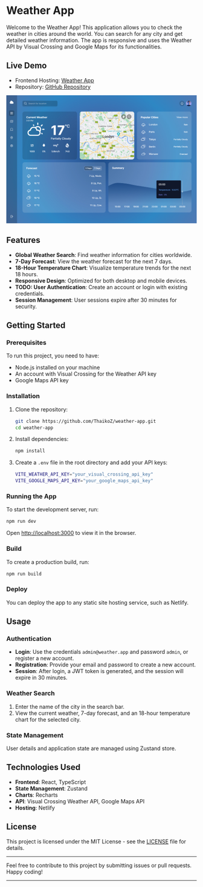 # Weather App

Welcome to the Weather App! This application allows you to check the weather in cities around the world. You can search for any city and get detailed weather information. The app is responsive and uses the Weather API by Visual Crossing and Google Maps for its functionalities.

## Live Demo

- Frontend Hosting: [Weather App](https://weather-app-thaikoz.netlify.app/)
- Repository: [GitHub Repository](https://github.com/ThaikoZ/weather-app)

![Demo Preview](./preview.jpg) <!-- Add the correct path to your demo image -->

## Features

- **Global Weather Search**: Find weather information for cities worldwide.
- **7-Day Forecast**: View the weather forecast for the next 7 days.
- **18-Hour Temperature Chart**: Visualize temperature trends for the next 18 hours.
- **Responsive Design**: Optimized for both desktop and mobile devices.
- **TODO: User Authentication**: Create an account or login with existing credentials.
- **Session Management**: User sessions expire after 30 minutes for security.

## Getting Started

### Prerequisites

To run this project, you need to have:

- Node.js installed on your machine
- An account with Visual Crossing for the Weather API key
- Google Maps API key

### Installation

1. Clone the repository:

   ```bash
   git clone https://github.com/ThaikoZ/weather-app.git
   cd weather-app
   ```

2. Install dependencies:

   ```bash
   npm install
   ```

3. Create a `.env` file in the root directory and add your API keys:

   ```bash
   VITE_WEATHER_API_KEY="your_visual_crossing_api_key"
   VITE_GOOGLE_MAPS_API_KEY="your_google_maps_api_key"
   ```

### Running the App

To start the development server, run:

```bash
npm run dev
```

Open [http://localhost:3000](http://localhost:3000) to view it in the browser.

### Build

To create a production build, run:

```bash
npm run build
```

### Deploy

You can deploy the app to any static site hosting service, such as Netlify.

## Usage

### Authentication

- **Login**: Use the credentials `admin@weather.app` and password `admin`, or register a new account.
- **Registration**: Provide your email and password to create a new account.
- **Session**: After login, a JWT token is generated, and the session will expire in 30 minutes.

### Weather Search

1. Enter the name of the city in the search bar.
2. View the current weather, 7-day forecast, and an 18-hour temperature chart for the selected city.

### State Management

User details and application state are managed using Zustand store.

## Technologies Used

- **Frontend**: React, TypeScript
- **State Management**: Zustand
- **Charts**: Recharts
- **API**: Visual Crossing Weather API, Google Maps API
- **Hosting**: Netlify

## License

This project is licensed under the MIT License - see the [LICENSE](LICENSE) file for details.

---

Feel free to contribute to this project by submitting issues or pull requests. Happy coding!

---
